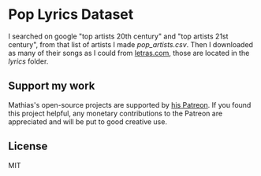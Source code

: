 # Pop Lyrics Dataset

I searched on google "top artists 20th century" and "top artists 21st century", from that list of artists I made _pop_artists.csv_. Then I downloaded as many of their songs as I could from [letras.com](https://letras.com), those are located in the _lyrics_ folder.

## Support my work

Mathias's open-source projects are supported by [his Patreon](https://www.patreon.com/mathigatti). If you found this project helpful, any monetary contributions to the Patreon are appreciated and will be put to good creative use.

## License
MIT
